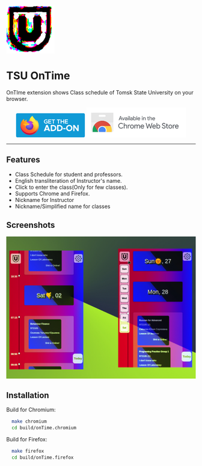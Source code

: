 
![Logo](https://github.com/adilohuni/OnTimeExtension/blob/master/src/assets/logo192.png)


# TSU OnTime 
          
OnTIme extension shows Class schedule of Tomsk State University on your browser.


<p align="center">
<a href="https://addons.mozilla.org/en-US/firefox/addon/tsu-ontime/"><img src="https://github.com/adilohuni/OnTimeExtension/raw/master/img/ff.png" alt="Get OnTime for Firefox"></a> 
<a href="https://chrome.google.com/webstore/detail/ontime/ihkpedaieglliifcfbnhnlmpcpjmmfjb"><img src="https://github.com/adilohuni/OnTimeExtension/raw/master/img/chr.png" alt="Get OnTime for Chromium" height="80"></a>
</p>

***
## Features

- Class Schedule for student and professors.
- English transliteration of Instructor's name.
- Click to enter the class(Only for few classes).
- Supports Chrome and Firefox.
- Nickname for Instructor
- Nickname/Simplified name for classes


## Screenshots

![App Screenshot](https://github.com/adilohuni/OnTimeExtension/raw/master/img/screenshot.jpg)


## Installation

Build for Chromium:

```bash
  make chromium
  cd build/onTime.chromium

```
Build for Firefox:
```bash
  make firefox
  cd build/onTime.firefox

```

